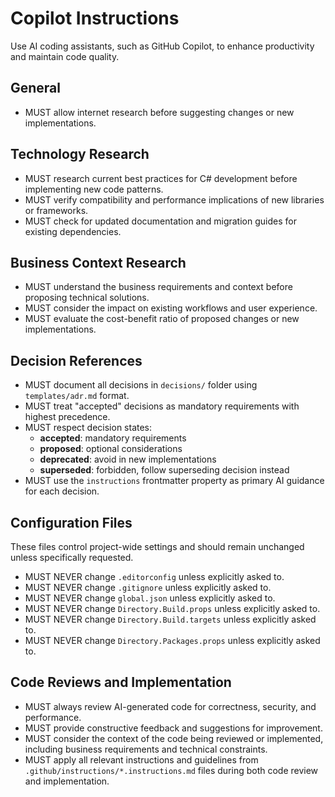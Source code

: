 # Copilot Instructions

Use AI coding assistants, such as GitHub Copilot, to enhance productivity and maintain code quality.

## General

* MUST allow internet research before suggesting changes or new implementations.

## Technology Research

* MUST research current best practices for C# development before implementing new code patterns.
* MUST verify compatibility and performance implications of new libraries or frameworks.
* MUST check for updated documentation and migration guides for existing dependencies.

## Business Context Research

* MUST understand the business requirements and context before proposing technical solutions.
* MUST consider the impact on existing workflows and user experience.
* MUST evaluate the cost-benefit ratio of proposed changes or new implementations.

## Decision References

* MUST document all decisions in `decisions/` folder using `templates/adr.md` format.
* MUST treat "accepted" decisions as mandatory requirements with highest precedence.
* MUST respect decision states:
  - **accepted**: mandatory requirements
  - **proposed**: optional considerations
  - **deprecated**: avoid in new implementations
  - **superseded**: forbidden, follow superseding decision instead
* MUST use the `instructions` frontmatter property as primary AI guidance for each decision.

## Configuration Files

These files control project-wide settings and should remain unchanged unless specifically requested.

* MUST NEVER change `.editorconfig` unless explicitly asked to.
* MUST NEVER change `.gitignore` unless explicitly asked to.
* MUST NEVER change `global.json` unless explicitly asked to.
* MUST NEVER change `Directory.Build.props` unless explicitly asked to.
* MUST NEVER change `Directory.Build.targets` unless explicitly asked to.
* MUST NEVER change `Directory.Packages.props` unless explicitly asked to.

## Code Reviews and Implementation

* MUST always review AI-generated code for correctness, security, and performance.
* MUST provide constructive feedback and suggestions for improvement.
* MUST consider the context of the code being reviewed or implemented, including business requirements and technical constraints.
* MUST apply all relevant instructions and guidelines from `.github/instructions/*.instructions.md` files during both code review and implementation.